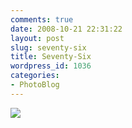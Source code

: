 ```yaml
---
comments: true
date: 2008-10-21 22:31:22
layout: post
slug: seventy-six
title: Seventy-Six
wordpress_id: 1036
categories:
- PhotoBlog
---
```


![](http://ryanfitzer.com/main/wp-content/uploads/2008/10/seventy-six.jpg)
